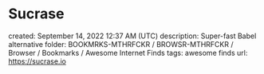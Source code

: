 # Sucrase

created: September 14, 2022 12:37 AM (UTC)
description: Super-fast Babel alternative
folder: BOOKMRKS-MTHRFCKR / BROWSR-MTHRFCKR / Browser / Bookmarks / Awesome Internet Finds
tags: awesome finds
url: https://sucrase.io
